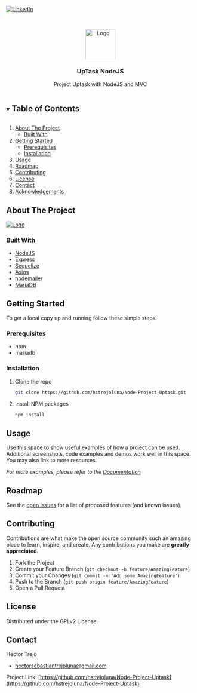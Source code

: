 <!--
*** Thanks for checking out the Best-README-Template. If you have a suggestion
*** that would make this better, please fork the repo and create a pull request
*** or simply open an issue with the tag "enhancement".
*** Thanks again! Now go create something AMAZING! :D
***
***
***
*** To avoid retyping too much info. Do a search and replace for the following:
*** hstrejoluna, Node-Project-Uptask, twitter_handle, hectorsebastiantrejoluna@gmail.com, UpTask NodeJS, Project Uptask with NodeJS and MVC 
-->



<!-- PROJECT SHIELDS -->
<!--
*** I'm using markdown "reference style" links for readability.
*** Reference links are enclosed in brackets [ ] instead of parentheses ( ).
*** See the bottom of this document for the declaration of the reference variables
*** for contributors-url, forks-url, etc. This is an optional, concise syntax you may use.
*** https://www.markdownguide.org/basic-syntax/#reference-style-links
-->

[![LinkedIn][linkedin-shield]][linkedin-url]



<!-- PROJECT LOGO -->
<br />
<p align="center">
  <a href="https://github.com/hstrejoluna/Node-Project-Uptask">
    <img src="https://i.ibb.co/pZGpSK2/index.png" alt="Logo" width="80" height="80">
  </a>

  <h3 align="center">UpTask NodeJS</h3>

  <p align="center">
    Project Uptask with NodeJS and MVC 
    <br />
  </p>
</p>



<!-- TABLE OF CONTENTS -->
<details open="open">
  <summary><h2 style="display: inline-block">Table of Contents</h2></summary>
  <ol>
    <li>
      <a href="#about-the-project">About The Project</a>
      <ul>
        <li><a href="#built-with">Built With</a></li>
      </ul>
    </li>
    <li>
      <a href="#getting-started">Getting Started</a>
      <ul>
        <li><a href="#prerequisites">Prerequisites</a></li>
        <li><a href="#installation">Installation</a></li>
      </ul>
    </li>
    <li><a href="#usage">Usage</a></li>
    <li><a href="#roadmap">Roadmap</a></li>
    <li><a href="#contributing">Contributing</a></li>
    <li><a href="#license">License</a></li>
    <li><a href="#contact">Contact</a></li>
    <li><a href="#acknowledgements">Acknowledgements</a></li>
  </ol>
</details>



<!-- ABOUT THE PROJECT -->
## About The Project

 <a href="https://github.com/hstrejoluna/Node-Project-Uptask">
    <img src="https://i.ibb.co/x3cLvxh/Screenshot-2021-09-23-20-34-36.png" alt="Logo" >
  </a>





### Built With

* [NodeJS](https://nodejs.org/)
* [Express](https://expressjs.com/)
* [Sequelize](https://sequelize.org/)
* [Axios](https://www.npmjs.com/package/axios)
* [nodemailer](https://nodemailer.com/)
* [MariaDB](https://mariadb.org/)



<!-- GETTING STARTED -->
## Getting Started

To get a local copy up and running follow these simple steps.

### Prerequisites

* npm
* mariadb


### Installation

1. Clone the repo
   ```sh
   git clone https://github.com/hstrejoluna/Node-Project-Uptask.git
   ```
2. Install NPM packages
   ```sh
   npm install
   ```



<!-- USAGE EXAMPLES -->
## Usage

Use this space to show useful examples of how a project can be used. Additional screenshots, code examples and demos work well in this space. You may also link to more resources.

_For more examples, please refer to the [Documentation](https://example.com)_



<!-- ROADMAP -->
## Roadmap

See the [open issues](https://github.com/hstrejoluna/Node-Project-Uptask/issues) for a list of proposed features (and known issues).



<!-- CONTRIBUTING -->
## Contributing

Contributions are what make the open source community such an amazing place to learn, inspire, and create. Any contributions you make are **greatly appreciated**.

1. Fork the Project
2. Create your Feature Branch (`git checkout -b feature/AmazingFeature`)
3. Commit your Changes (`git commit -m 'Add some AmazingFeature'`)
4. Push to the Branch (`git push origin feature/AmazingFeature`)
5. Open a Pull Request



<!-- LICENSE -->
## License

Distributed under the GPLv2 License.



<!-- CONTACT -->
## Contact

Hector Trejo
 - hectorsebastiantrejoluna@gmail.com

Project Link: [https://github.com/hstrejoluna/Node-Project-Uptask](https://github.com/hstrejoluna/Node-Project-Uptask)





<!-- MARKDOWN LINKS & IMAGES -->
<!-- https://www.markdownguide.org/basic-syntax/#reference-style-links -->
[contributors-shield]: https://img.shields.io/github/contributors/hstrejoluna/repo.svg?style=for-the-badge
[contributors-url]: https://github.com/hstrejoluna/Node-Project-Uptask/graphs/contributors
[forks-shield]: https://img.shields.io/github/forks/hstrejoluna/repo.svg?style=for-the-badge
[forks-url]: https://github.com/hstrejoluna/Node-Project-Uptask/network/members
[stars-shield]: https://img.shields.io/github/stars/hstrejoluna/repo.svg?style=for-the-badge
[stars-url]: https://github.com/hstrejoluna/Node-Project-Uptask/stargazers
[issues-shield]: https://img.shields.io/github/issues/hstrejoluna/repo.svg?style=for-the-badge
[issues-url]: https://github.com/hstrejoluna/Node-Project-Uptask/issues
[license-shield]: https://img.shields.io/github/license/hstrejoluna/repo.svg?style=for-the-badge
[license-url]: https://github.com/hstrejoluna/Node-Project-Uptask/blob/main/LICENSE
[linkedin-shield]: https://img.shields.io/badge/-LinkedIn-black.svg?style=for-the-badge&logo=linkedin&colorB=555
[linkedin-url]: https://linkedin.com/in/hstrejoluna
